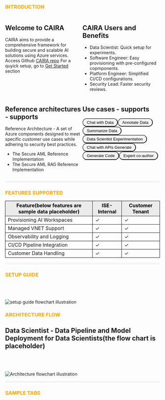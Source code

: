 <!DOCTYPE html>
<html>

<head>
  <style>
    .container {
      display: flex;
      flex-wrap: wrap;
    }
    .section {
      width: 50%;
    }
    .section-btn {
      background: #F4F4F4;
      width: Hug (111px)px;
      height: Hug (32px)px;
      padding: 4px 12px 4px 12px;
      border-radius: 1em;
      opacity: 0px;
    }
    .container-hr {
      height: 0px;
      border: 3px solid #F4F4F4;
    }
    .fetures-supported-container {}
    .feture-supported-table {}
    .feture-supported-table-header {
      background: #EBEBEB;
      color: #000000;
    }
    .feture-supported-table td,
    th {
      border: 1px solid #000000;
    }
    .container-setup-guide{
        margin-top: 5em;
    }
    h1,h2,h3 {
         border-bottom: none;
    }
    .tab {
        overflow: hidden;
    }
    .tab button {
        background-color: inherit;
        float: left;
        border: none;
        outline: none;
        cursor: pointer;
        padding: 14px 16px;
        transition: 0.3s;
        font-size: 17px;
    }
    .tab button:hover {
        background-color: #ddd;
    }
    .tab button.active {
        background-color: #ccc;
    }
    .tabcontent {
        display: none;
        padding: 6px 12px;
        border: 1px solid #ccc;
        border-top: none;
    }
  </style>
</head>
<body>
  <h3 style="color: orange;">INTRODUCTION</h3>

  <div class="container">
    <div class="section">
      <h2> Welcome to CAIRA </h2>
      CAIRA aims to provide a comprehensive framework for building secure and scalable
      AI solutions using Azure services. Access Github
      <a href="https://github.com/vishal151092/"> CAIRA repo</a> For a quyick setup,
      go to <a href="#getStarted-top"> Get Started </a> section
    </div>
    <div class="section">
      <h2> CAIRA Users and Benefits </h2>
      <ul>
        <li>Data Scientist: Quick setup for experiments.</li>
        <li>Software Engineer: Easy provisioning with pre-configured copmponents.</li>
        <li>Platform Engineer: Simplified CI/CD configurations.</li>
        <li>Security Lead: Faster security reviews.</li>
      </ul>
    </div>
    <div class="section">
      <h2> Reference architectures - supports </h2>
      <span> Reference Architecture - A set of Azure components designed to meet
        specific customer use cases while adhering to security best practices.</span>
      <ul>
        <li><a>The Secure AML Reference Implementation </a></li>
        <li><a>The Secure AML RAG Reference Implementation </a></li>
      </ul>
    </div>
    <div class="section">
      <h2> Use cases - supports </h2>
      <div class="container">
        <button class="section-btn"> Chat with Data </button>
        <button class="section-btn"> Annotate Data </button>
        <button class="section-btn"> Summarize Data </button>
        <button class="section-btn"> Data Scientist Experimentation </button>
        <button class="section-btn"> Chat with APIs Generate </button>
        <button class="section-btn"> Generate Code </button>
        <button class="section-btn"> Expert co-author </button>
      </div>
    </div>

  </div>

  <hr class="container-hr" />

  <h3 style="color: orange;">FEATURES SUPPORTED</h3>

  <div class="fetures-supported-container">
    <table class="feture-supported-table">
      <tr class="feture-supported-table-header">
        <th>Feature(below features are sample data placeholder)</th>
        <th>ISE-Internal</th>
        <th>Customer Tenant</th>
      </tr>
      <tr>
        <td>Provisioning AI Workspaces</td>
        <td>&#x2713;</td>
        <td>&#x2713;</td>
      </tr>
      <tr>
        <td>Managed VNET Support</td>
        <td>&#x2713;</td>
        <td>&#x2713;</td>
      </tr>
      <tr>
        <td>Observability and Logging</td>
        <td>&#x2713;</td>
        <td>&#x2713;</td>
      </tr>
      <tr>
        <td>CI/CD Pipeline Integration</td>
        <td>&#x2713;</td>
        <td>&#x2713;</td>
      </tr>
      <tr>
        <td>Customer Data Handling</td>
        <td>&#x2713;</td>
        <td>&#x2713;</td>
      </tr>
    </table>
  </div>

  <hr class="container-hr" />

  <h3 style="color: orange;">SETUP GUIDE</h3>
  <div class="container-setup-guide">
    <img src="image-setup-guide.svg" alt="setup guide flowchart illustration "/>
  </div>

<h3 style="color: orange;">ARCHITECTURE FLOW</h3>
<h2>Data Scientist - Data Pipeline and Model Deployment for Data Scientists(the flow chart is placeholder)</h2>
  <div class="container-setup-guide">
    <img src="image-architecture-flow.svg" alt="Architecture flowchart illustration "/>
  </div>

<hr class="container-hr" />

<h3 style="color: orange;">SAMPLE TABS</h3>

<!-- <div  class="container-setup-guide">
    <div class="tab">
        <button class="tablinks" onclick="showContent(event, 'London')">London</button>
        <button class="tablinks" onclick="showContent(event, 'Paris')">Paris</button>
        <button class="tablinks" onclick="showContent(event, 'Tokyo')">Tokyo</button>
    </div>

<div id="London" class="tabcontent">
  <h3>London</h3>
  <p>London is the capital city of England.</p>
</div>

<div id="Paris" class="tabcontent">
  <h3>Paris</h3>
  <p>Paris is the capital of France.</p> 
</div>

<div id="Tokyo" class="tabcontent">
  <h3>Tokyo</h3>
  <p>Tokyo is the capital of Japan.</p>
</div>


</div> -->

</body>

</html>
